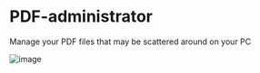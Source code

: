 # PDF-administrator
Manage your PDF files that may be scattered around on your PC

![image](https://user-images.githubusercontent.com/6919287/130425554-d9ea6423-9ef6-40c4-85cb-b71c49ec06ba.png)
